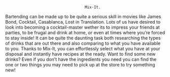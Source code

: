                                        Mix-It.
Bartending can be made up to be quite a serious skill in movies like James Bond, Cocktail, Casablanca,
Lost in Translation.
Lots of us have desired to look into becoming a cocktail-master wether its to impress your friends at parties, to be frugal and drink at home, or even at times where you’re forced to stay inside!
It can be quite the daunting task both researching the types of drinks that are out there and also comparing to what you have available to you.
Thanks to Mix-It, you can effortlessly select what you have at your disposal and instantly have recipes at the ready.
Want to find some new drinks? Even if you don’t have the ingredients you need you can find the one or two things you may need to pick up at the store to try something new!
